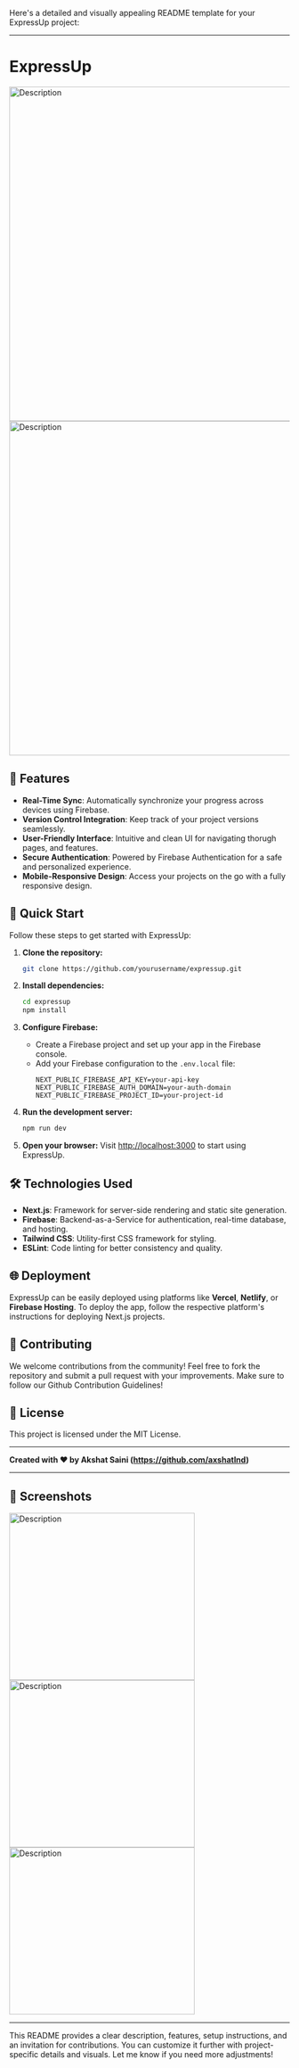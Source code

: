 Here's a detailed and visually appealing README template for your ExpressUp project:

---

# ExpressUp

<p>
<img src="https://github.com/user-attachments/assets/d171f425-cc6d-4e94-8995-0da3f5a18559" alt="Description" width="1000" height="600"> <img src="https://github.com/user-attachments/assets/2c290563-2dde-40f3-9ae9-6697e41296be" alt="Description" width="1000" height="600">

</p>



## 🌟 Features

- **Real-Time Sync**: Automatically synchronize your progress across devices using Firebase.
- **Version Control Integration**: Keep track of your project versions seamlessly.
- **User-Friendly Interface**: Intuitive and clean UI for navigating thorugh pages, and features.
- **Secure Authentication**: Powered by Firebase Authentication for a safe and personalized experience.
- **Mobile-Responsive Design**: Access your projects on the go with a fully responsive design.

## 🚀 Quick Start

Follow these steps to get started with ExpressUp:

1. **Clone the repository:**
   ```bash
   git clone https://github.com/yourusername/expressup.git
   ```

2. **Install dependencies:**
   ```bash
   cd expressup
   npm install
   ```

3. **Configure Firebase:**
   - Create a Firebase project and set up your app in the Firebase console.
   - Add your Firebase configuration to the `.env.local` file:
     ```env
     NEXT_PUBLIC_FIREBASE_API_KEY=your-api-key
     NEXT_PUBLIC_FIREBASE_AUTH_DOMAIN=your-auth-domain
     NEXT_PUBLIC_FIREBASE_PROJECT_ID=your-project-id
     ```

4. **Run the development server:**
   ```bash
   npm run dev
   ```

5. **Open your browser:**
   Visit [http://localhost:3000](http://localhost:3000) to start using ExpressUp.

## 🛠️ Technologies Used

- **Next.js**: Framework for server-side rendering and static site generation.
- **Firebase**: Backend-as-a-Service for authentication, real-time database, and hosting.
- **Tailwind CSS**: Utility-first CSS framework for styling.
- **ESLint**: Code linting for better consistency and quality.

## 🌐 Deployment

ExpressUp can be easily deployed using platforms like **Vercel**, **Netlify**, or **Firebase Hosting**. To deploy the app, follow the respective platform's instructions for deploying Next.js projects.

## 🤝 Contributing

We welcome contributions from the community! Feel free to fork the repository and submit a pull request with your improvements. Make sure to follow our Github Contribution Guidelines!

## 📝 License

This project is licensed under the MIT License.

---

**Created with ❤️ by Akshat Saini (https://github.com/axshatInd)**

---

## 📸 Screenshots
<p><img src="https://github.com/user-attachments/assets/d215c52e-49c1-4684-9bcd-16a741c7f7a0" alt="Description" width="333" height="300">
<img src="https://github.com/user-attachments/assets/0507fa77-71bf-49d7-8cc5-ffa8dd682f99" alt="Description" width="333" height="300">
<img src="https://github.com/user-attachments/assets/ef17a9d4-e638-48fe-b2b0-eddc80ab5829" alt="Description" width="333" height="300">
</p>


---

This README provides a clear description, features, setup instructions, and an invitation for contributions. You can customize it further with project-specific details and visuals. Let me know if you need more adjustments!
